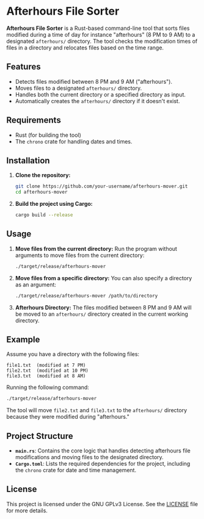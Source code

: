 
# Afterhours File Sorter

**Afterhours File Sorter** is a Rust-based command-line tool that sorts files modified during a time of day for instance "afterhours" (8 PM to 9 AM) to a designated `afterhours/` directory. The tool checks the modification times of files in a directory and relocates files based on the time range.

## Features

- Detects files modified between 8 PM and 9 AM ("afterhours").
- Moves files to a designated `afterhours/` directory.
- Handles both the current directory or a specified directory as input.
- Automatically creates the `afterhours/` directory if it doesn't exist.

## Requirements

- Rust (for building the tool)
- The `chrono` crate for handling dates and times.

## Installation

1. **Clone the repository:**
   ```bash
   git clone https://github.com/your-username/afterhours-mover.git
   cd afterhours-mover
   ```

2. **Build the project using Cargo:**
   ```bash
   cargo build --release
   ```

## Usage

1. **Move files from the current directory:**
   Run the program without arguments to move files from the current directory:
   ```bash
   ./target/release/afterhours-mover
   ```

2. **Move files from a specific directory:**
   You can also specify a directory as an argument:
   ```bash
   ./target/release/afterhours-mover /path/to/directory
   ```

3. **Afterhours Directory:**
   The files modified between 8 PM and 9 AM will be moved to an `afterhours/` directory created in the current working directory.

## Example

Assume you have a directory with the following files:

```text
file1.txt  (modified at 7 PM)
file2.txt  (modified at 10 PM)
file3.txt  (modified at 8 AM)
```

Running the following command:

```bash
./target/release/afterhours-mover
```

The tool will move `file2.txt` and `file3.txt` to the `afterhours/` directory because they were modified during "afterhours."

## Project Structure

- **`main.rs`**: Contains the core logic that handles detecting afterhours file modifications and moving files to the designated directory.
- **`Cargo.toml`**: Lists the required dependencies for the project, including the `chrono` crate for date and time management.

## License

This project is licensed under the GNU GPLv3 License. See the [LICENSE](LICENSE) file for more details.
